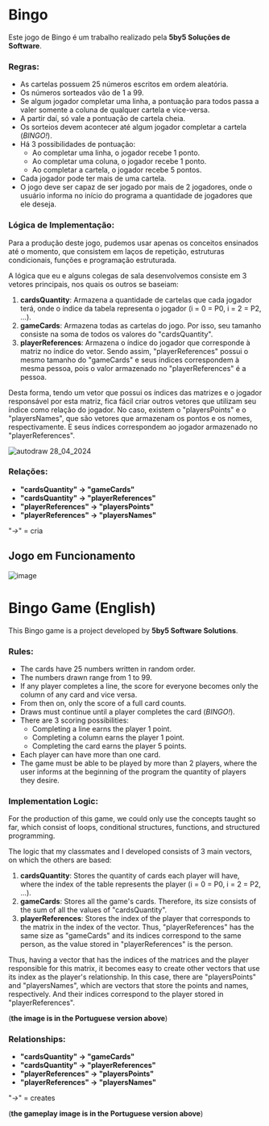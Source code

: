 # Bingo

Este jogo de Bingo é um trabalho realizado pela **5by5 Soluções de Software**.

### Regras:

- As cartelas possuem 25 números escritos em ordem aleatória.
- Os números sorteados vão de 1 a 99.
- Se algum jogador completar uma linha, a pontuação para todos passa a valer somente a coluna de qualquer cartela e vice-versa.
- A partir daí, só vale a pontuação de cartela cheia.
- Os sorteios devem acontecer até algum jogador completar a cartela (*BINGO!*).
- Há 3 possibilidades de pontuação:
  - Ao completar uma linha, o jogador recebe 1 ponto.
  - Ao completar uma coluna, o jogador recebe 1 ponto.
  - Ao completar a cartela, o jogador recebe 5 pontos.
- Cada jogador pode ter mais de uma cartela.
- O jogo deve ser capaz de ser jogado por mais de 2 jogadores, onde o usuário informa no início do programa a quantidade de jogadores que ele deseja.

### Lógica de Implementação:

Para a produção deste jogo, pudemos usar apenas os conceitos ensinados até o momento, que consistem em laços de repetição, estruturas condicionais, funções e programação estruturada.

A lógica que eu e alguns colegas de sala desenvolvemos consiste em 3 vetores principais, nos quais os outros se baseiam:

1. **cardsQuantity**: Armazena a quantidade de cartelas que cada jogador terá, onde o índice da tabela representa o jogador (i = 0 = P0, i = 2 = P2, ...).
2. **gameCards**: Armazena todas as cartelas do jogo. Por isso, seu tamanho consiste na soma de todos os valores do "cardsQuantity".
3. **playerReferences**: Armazena o índice do jogador que corresponde à matriz no índice do vetor. Sendo assim, "playerReferences" possui o mesmo tamanho do "gameCards" e seus índices correspondem à mesma pessoa, pois o valor armazenado no "playerReferences" é a pessoa.

Desta forma, tendo um vetor que possui os índices das matrizes e o jogador responsável por esta matriz, fica fácil criar outros vetores que utilizam seu índice como relação do jogador. No caso, existem o "playersPoints" e o "playersNames", que são vetores que armazenam os pontos e os nomes, respectivamente. E seus índices correspondem ao jogador armazenado no "playerReferences".

![autodraw 28_04_2024](https://github.com/gutsserrano/5by5_Bingo/assets/64173743/cb05d458-2030-4e84-9868-971fa999030d)

### Relações:

- **"cardsQuantity" -> "gameCards"**
- **"cardsQuantity" -> "playerReferences"**
- **"playerReferences" -> "playersPoints"**
- **"playerReferences" -> "playersNames"**

"*->*" = cria

## Jogo em Funcionamento

![image](https://github.com/gutsserrano/5by5_Bingo/assets/64173743/4af16e81-d7fe-481d-b2cf-3c1a2473175e)

# Bingo Game (English)

This Bingo game is a project developed by **5by5 Software Solutions**.

### Rules:

- The cards have 25 numbers written in random order.
- The numbers drawn range from 1 to 99.
- If any player completes a line, the score for everyone becomes only the column of any card and vice versa.
- From then on, only the score of a full card counts.
- Draws must continue until a player completes the card (*BINGO!*).
- There are 3 scoring possibilities:
  - Completing a line earns the player 1 point.
  - Completing a column earns the player 1 point.
  - Completing the card earns the player 5 points.
- Each player can have more than one card.
- The game must be able to be played by more than 2 players, where the user informs at the beginning of the program the quantity of players they desire.

### Implementation Logic:

For the production of this game, we could only use the concepts taught so far, which consist of loops, conditional structures, functions, and structured programming.

The logic that my classmates and I developed consists of 3 main vectors, on which the others are based:

1. **cardsQuantity**: Stores the quantity of cards each player will have, where the index of the table represents the player (i = 0 = P0, i = 2 = P2, ...).
2. **gameCards**: Stores all the game's cards. Therefore, its size consists of the sum of all the values of "cardsQuantity".
3. **playerReferences**: Stores the index of the player that corresponds to the matrix in the index of the vector. Thus, "playerReferences" has the same size as "gameCards" and its indices correspond to the same person, as the value stored in "playerReferences" is the person.

Thus, having a vector that has the indices of the matrices and the player responsible for this matrix, it becomes easy to create other vectors that use its index as the player's relationship. In this case, there are "playersPoints" and "playersNames", which are vectors that store the points and names, respectively. And their indices correspond to the player stored in "playerReferences".

(**the image is in the Portuguese version above**)

### Relationships:

- **"cardsQuantity" -> "gameCards"**
- **"cardsQuantity" -> "playerReferences"**
- **"playerReferences" -> "playersPoints"**
- **"playerReferences" -> "playersNames"**

"*->*" = creates

(**the gameplay image is in the Portuguese version above**)
